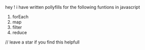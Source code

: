 hey ! i have written pollyfills for the following funtions in javascript
1. forEach
2. map
3. filter
4. reduce


// leave a star if you find this helpfull 

